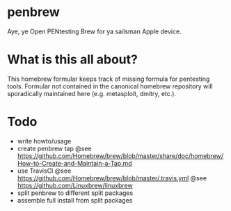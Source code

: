 # penbrew
Aye, ye Open PENtesting Brew for ya sailsman Apple device.

# What is this all about?
This homebrew formular keeps track of missing formula for pentesting tools.
Formular not contained in the canonical homebrew repository will sporadically maintained here (e.g. metasploit, dmitry, etc.).

# Todo
* write howto/usage
* create penbrew tap
@see https://github.com/Homebrew/brew/blob/master/share/doc/homebrew/How-to-Create-and-Maintain-a-Tap.md
* use TravisCI
@see https://github.com/Homebrew/brew/blob/master/.travis.yml
@see https://github.com/Linuxbrew/linuxbrew
* split penbrew to different split packages
* assemble full install from split packages